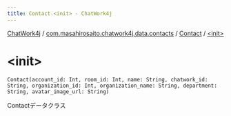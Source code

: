 ```yaml
---
title: Contact.<init> - ChatWork4j
---
```


[ChatWork4j](../../index.md) / [com.masahirosaito.chatwork4j.data.contacts](../index.md) / [Contact](index.md) / [&lt;init&gt;](.)

# &lt;init&gt;

`Contact(account_id: Int, room_id: Int, name: String, chatwork_id: String, organization_id: Int, organization_name: String, department: String, avatar_image_url: String)`

Contactデータクラス

